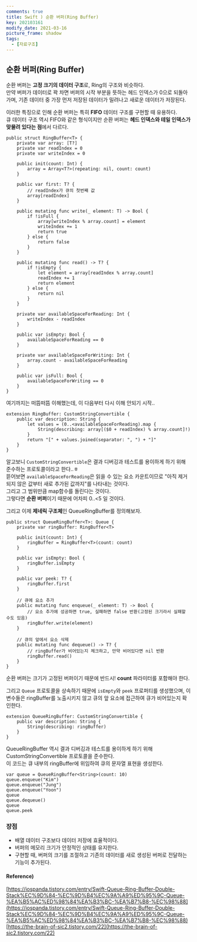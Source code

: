 ```yaml
---
comments: true
title: Swift ) 순환 버퍼(Ring Buffer)
key: 202103161
modify_date: 2021-03-16
picture_frame: shadow
tags:
  - [자료구조]
---
```

 
## 순환 버퍼(Ring Buffer)
 
순환 버퍼는 **고정 크기의 데이터 구조**로, Ring의 구조와 비슷하다.   
만약 버퍼가 데이터로 꽉 차면 버퍼의 시작 부분을 뜻하는 헤드 인덱스가 0으로 되돌아 가며, 기존 데이터 중 가장 먼저 저장된 데이터가 밀려나고 새로운 데이터가 저장된다.   
 
이러한 특징으로 인해 순환 버퍼는 특히 **FIFO** 데이터 구조를 구현할 때 유용하다.   
큐 데이터 구조 역시 FIFO와 같은 형식이지만 순환 버퍼는 **헤드 인덱스와 테일 인덱스가 맞물려 있다는 점**에서 다르다.
 
```
public struct RingBuffer<T> { 
    private var array: [T?]
    private var readIndex = 0 
    private var writeIndex = 0 
    
    public init(count: Int) {
        array = Array<T?>(repeating: nil, count: count)
    }
    
    public var first: T? {
        // readIndex가 큐의 첫번째 값
        array[readIndex]
    } 
    
    public mutating func write(_ element: T) -> Bool { 
        if !isFull {
            array[writeIndex % array.count] = element 
            writeIndex += 1
            return true
        } else {
            return false 
        }
    }
    
    public mutating func read() -> T? { 
        if !isEmpty {
            let element = array[readIndex % array.count]
            readIndex += 1 
            return element 
        } else {
            return nil 
        }
    }
    
    private var availableSpaceForReading: Int {
        writeIndex - readIndex 
    }
    
    public var isEmpty: Bool {
        availableSpaceForReading == 0
    }
    
    private var availableSpaceForWriting: Int {
        array.count - availableSpaceForReading 
    }
    
    public var isFull: Bool {
        availableSpaceForWriting == 0
    }
}
```
여기까지는 떠뜸떠뜸 이해했는데, 이 다음부터 다시 이해 안되기 시작..
```
extension RingBuffer: CustomStringConvertible { 
    public var description: String {
        let values = (0..<availableSpaceForReading).map {
            String(describing: array[($0 + readIndex) % array.count]!)
        }
        return "[" + values.joined(separator: ", ") + "]"
    }
}
```
알고보니 `CustomStringConvertible`은 결과 디버깅과 테스트를 용이하게 하기 위해 준수하는 프로토콜이라고 한다..ㅎ   
뜯어보면 `availableSpaceForReading`은 읽을 수 있는 요소 카운트이므로 "아직 제거되지 않은 값부터 새로 추가된 값까지"를 나타내는 것이다.   
그리고 그 범위만큼 map함수를 돌린다는 것이다.   
그렇다면 **순환 버퍼**이기 때문에 어차피 0..<5 일 것이다.
 

 
그리고 이제 **제네릭 구조체**인 QueueRingBuffer를 정의해보자.
```
public struct QueueRingBuffer<T>: Queue { 
    private var ringBuffer: RingBuffer<T> 
    
    public init(count: Int) {
        ringBuffer = RingBuffer<T>(count: count)
    }
    
    public var isEmpty: Bool {
        ringBuffer.isEmpty 
    }
    
    public var peek: T? {
        ringBuffer.first 
    }
    
    // 큐에 요소 추가
    public mutating func enqueue(_ element: T) -> Bool { 
        // 요소 추가에 성공하면 true, 실패하면 false 반환(고정된 크기라서 실패할 수도 있음)
        ringBuffer.write(element) 
    }
    
    // 큐의 앞에서 요소 삭제
    public mutating func dequeue() -> T? {
        // ringBuffer가 비어있는지 체크하고, 만약 비어있다면 nil 반환
        ringBuffer.read()
    }
}
```
순환 버퍼는 크기가 고정된 버퍼이기 때문에 반드시! **count** 파라미터를 포함해야 한다.   
 
그리고 `Queue` 프로토콜을 상속하기 때문에 `isEmpty`와 `peek` 프로퍼티를 생성했으며, 이 변수들은 ringBuffer를 노출시키지 않고 큐의 앞 요소에 접근하여 큐가 비어있는지 확인한다.
```
extension QueueRingBuffer: CustomStringConvertible {
    public var description: String {
        String(describing: ringBuffer)
    }
}
```
QueueRingBuffer 역시 결과 디버깅과 테스트를 용이하게 하기 위해 CustomStringConvertible 프로토콜을 준수한다.   
이 코드는 큐 내부의 ringBuffer에 위임하여 큐의 문자열 표현을 생성한다.
 
```
var queue = QueueRingBuffer<String>(count: 10) 
queue.enqueue("Kim")
queue.enqueue("Jung")
queue.enqueue("Yoon")
queue 
queue.dequeue()
queue
queue.peek
```
 
### 장점
 
- 배열 데이터 구조보다 데이터 저장에 효율적이다.
- 버퍼의 메모리 크기가 안정적인 상태를 유지한다.
- 구현할 때, 버퍼의 크기를 조절하고 기존의 데이터를 새로 생성된 버퍼로 전달하는 기능이 추가된다.
 
#### Reference)
 
[https://iospanda.tistory.com/entry/Swift-Queue-Ring-Buffer-Double-Stack%EC%9D%84-%EC%9D%B4%EC%9A%A9%ED%95%9C-Queue-%EA%B5%AC%ED%98%84%EA%B3%BC-%EA%B7%B8-%EC%98%88](https://iospanda.tistory.com/entry/Swift-Queue-Ring-Buffer-Double-Stack%EC%9D%84-%EC%9D%B4%EC%9A%A9%ED%95%9C-Queue-%EA%B5%AC%ED%98%84%EA%B3%BC-%EA%B7%B8-%EC%98%88)   
[https://the-brain-of-sic2.tistory.com/22](https://the-brain-of-sic2.tistory.com/22)

